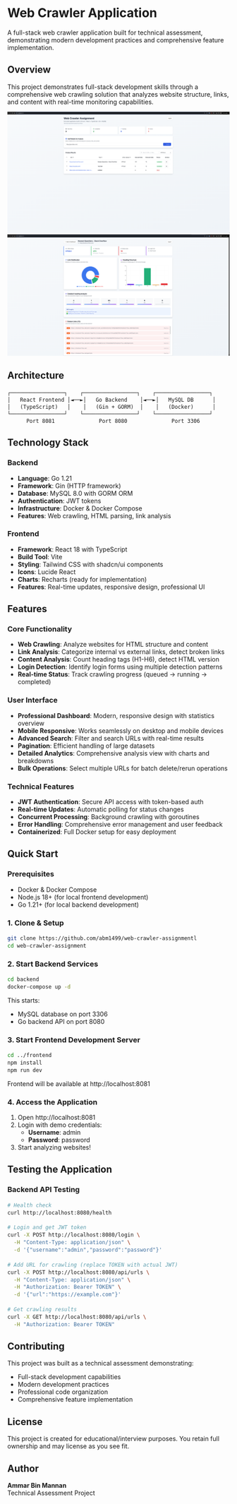 # Web Crawler Application

A full-stack web crawler application built for technical assessment, demonstrating modern development practices and comprehensive feature implementation.

## Overview

This project demonstrates full-stack development skills through a comprehensive web crawling solution that analyzes website structure, links, and content with real-time monitoring capabilities.

![alt text](/main-dashboard.png)
![alt text](/site-dashboard.png)

## Architecture

```
┌─────────────────┐    ┌─────────────────┐    ┌─────────────────┐
│   React Frontend │◄──►│   Go Backend    │◄──►│   MySQL DB      │
│   (TypeScript)   │    │   (Gin + GORM)  │    │   (Docker)      │
└─────────────────┘    └─────────────────┘    └─────────────────┘
      Port 8081              Port 8080              Port 3306
```

## Technology Stack

### Backend

- **Language**: Go 1.21
- **Framework**: Gin (HTTP framework)
- **Database**: MySQL 8.0 with GORM ORM
- **Authentication**: JWT tokens
- **Infrastructure**: Docker & Docker Compose
- **Features**: Web crawling, HTML parsing, link analysis

### Frontend

- **Framework**: React 18 with TypeScript
- **Build Tool**: Vite
- **Styling**: Tailwind CSS with shadcn/ui components
- **Icons**: Lucide React
- **Charts**: Recharts (ready for implementation)
- **Features**: Real-time updates, responsive design, professional UI

## Features

### Core Functionality

- **Web Crawling**: Analyze websites for HTML structure and content
- **Link Analysis**: Categorize internal vs external links, detect broken links
- **Content Analysis**: Count heading tags (H1-H6), detect HTML version
- **Login Detection**: Identify login forms using multiple detection patterns
- **Real-time Status**: Track crawling progress (queued → running → completed)

### User Interface

- **Professional Dashboard**: Modern, responsive design with statistics overview
- **Mobile Responsive**: Works seamlessly on desktop and mobile devices
- **Advanced Search**: Filter and search URLs with real-time results
- **Pagination**: Efficient handling of large datasets
- **Detailed Analytics**: Comprehensive analysis view with charts and breakdowns
- **Bulk Operations**: Select multiple URLs for batch delete/rerun operations

### Technical Features

- **JWT Authentication**: Secure API access with token-based auth
- **Real-time Updates**: Automatic polling for status changes
- **Concurrent Processing**: Background crawling with goroutines
- **Error Handling**: Comprehensive error management and user feedback
- **Containerized**: Full Docker setup for easy deployment

## Quick Start

### Prerequisites

- Docker & Docker Compose
- Node.js 18+ (for local frontend development)
- Go 1.21+ (for local backend development)

### 1. Clone & Setup

```bash
git clone https://github.com/abm1499/web-crawler-assignmentl
cd web-crawler-assignment
```

### 2. Start Backend Services

```bash
cd backend
docker-compose up -d
```

This starts:

- MySQL database on port 3306
- Go backend API on port 8080

### 3. Start Frontend Development Server

```bash
cd ../frontend
npm install
npm run dev
```

Frontend will be available at http://localhost:8081

### 4. Access the Application

1. Open http://localhost:8081
2. Login with demo credentials:
   - **Username**: admin
   - **Password**: password
3. Start analyzing websites!

## Testing the Application

### Backend API Testing

```bash
# Health check
curl http://localhost:8080/health

# Login and get JWT token
curl -X POST http://localhost:8080/login \
  -H "Content-Type: application/json" \
  -d '{"username":"admin","password":"password"}'

# Add URL for crawling (replace TOKEN with actual JWT)
curl -X POST http://localhost:8080/api/urls \
  -H "Content-Type: application/json" \
  -H "Authorization: Bearer TOKEN" \
  -d '{"url":"https://example.com"}'

# Get crawling results
curl -X GET http://localhost:8080/api/urls \
  -H "Authorization: Bearer TOKEN"
```

## Contributing

This project was built as a technical assessment demonstrating:

- Full-stack development capabilities
- Modern development practices
- Professional code organization
- Comprehensive feature implementation

## License

This project is created for educational/interview purposes. You retain full ownership and may license as you see fit.

## Author

**Ammar Bin Mannan**  
Technical Assessment Project
